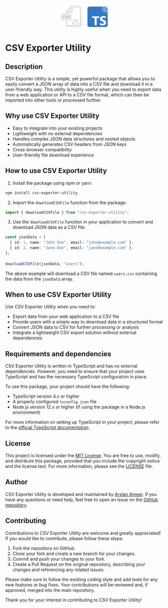 <p align="center" float="left">
     <img src="./export-csv.png" alt="export-as-csv" width="80">
     <img src="./ts-utility.png" alt="typescript-utility-function" width="80">
</p>

# CSV Exporter Utility

## Description

CSV Exporter Utility is a simple, yet powerful package that allows you to easily convert a JSON array of data into a CSV file and download it in a user-friendly way. This utility is highly useful when you need to export data from a web application or API to a CSV file format, which can then be imported into other tools or processed further.

## Why use CSV Exporter Utility

- Easy to integrate into your existing projects
- Lightweight with no external dependencies
- Handles complex JSON data structures and nested objects
- Automatically generates CSV headers from JSON keys
- Cross-browser compatibility
- User-friendly file download experience

## How to use CSV Exporter Utility

1. Install the package using npm or yarn:

```bash
npm install csv-exporter-utility
```

2. Import the `downloadCSVFile` function from the package:

```typescript
import { downloadCSVFile } from "csv-exporter-utility";
```

3. Use the `downloadCSVFile` function in your application to convert and download JSON data as a CSV file:

```typescript
const jsonData = [
  { id: 1, name: "John Doe", email: "john@example.com" },
  { id: 2, name: "Jane Doe", email: "jane@example.com" },
];

downloadCSVFile(jsonData, "users");
```

The above example will download a CSV file named `users.csv` containing the data from the `jsonData` array.

## When to use CSV Exporter Utility

Use CSV Exporter Utility when you need to:

- Export data from your web application to a CSV file
- Provide users with a simple way to download data in a structured format
- Convert JSON data to CSV for further processing or analysis
- Integrate a lightweight CSV export solution without external dependencies

## Requirements and dependencies

CSV Exporter Utility is written in TypeScript and has no external dependencies. However, you need to ensure that your project uses TypeScript and has the necessary TypeScript configuration in place.

To use this package, your project should have the following:

- TypeScript version 4.x or higher
- A properly configured `tsconfig.json` file
- Node.js version 12.x or higher (if using the package in a Node.js environment)

For more information on setting up TypeScript in your project, please refer to the [official TypeScript documentation](https://www.typescriptlang.org/docs/).

## License

This project is licensed under the [MIT License](https://opensource.org/licenses/MIT). You are free to use, modify, and distribute this package, provided that you include the copyright notice and the license text. For more information, please see the [LICENSE](./LICENSE) file.

## Author

CSV Exporter Utility is developed and maintained by [Arslan Ameer](https://github.com/arslanameer). If you have any questions or need help, feel free to open an issue on the [GitHub repository](https://github.com/arslanameer/csv-exporter-utility).

## Contributing

Contributions to CSV Exporter Utility are welcome and greatly appreciated! If you would like to contribute, please follow these steps:

1. Fork the repository on GitHub.
2. Clone your fork and create a new branch for your changes.
3. Commit and push your changes to your fork.
4. Create a Pull Request on the original repository, describing your changes and referencing any related issues.

Please make sure to follow the existing coding style and add tests for any new features or bug fixes. Your contributions will be reviewed and, if approved, merged into the main repository.

Thank you for your interest in contributing to CSV Exporter Utility!